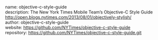 name: objective-c-style-guide      
description: The New York Times Mobile Team’s Objective-C Style Guide
http://open.blogs.nytimes.com/2013/08/01/objectively-stylish/     
author: objective-c-style-guide    
website: https://github.com/NYTimes/objective-c-style-guide    
repository: https://github.com/NYTimes/objective-c-style-guide.git    